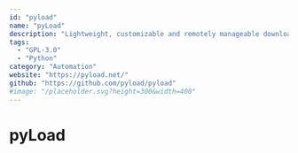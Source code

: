 ```yaml
---
id: "pyload"
name: "pyLoad"
description: "Lightweight, customizable and remotely manageable downloader for 1-click-hosting sites like rapidshare.com or uploaded.to."
tags:
  - "GPL-3.0"
  - "Python"
category: "Automation"
website: "https://pyload.net/"
github: "https://github.com/pyload/pyload"
#image: "/placeholder.svg?height=300&width=400"
---
```


# pyLoad
